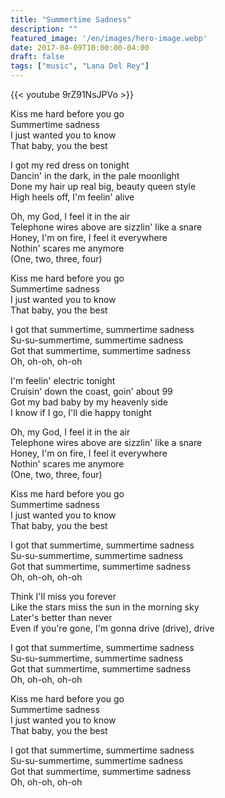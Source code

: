 ```yaml
---
title: "Summertime Sadness"
description: ""
featured_image: '/en/images/hero-image.webp'
date: 2017-04-09T10:00:00-04:00
draft: false
tags: ["music", "Lana Del Rey"]
---
```


{{< youtube 9rZ91NsJPVo >}}

Kiss me hard before you go  
Summertime sadness  
I just wanted you to know  
That baby, you the best

I got my red dress on tonight  
Dancin' in the dark, in the pale moonlight  
Done my hair up real big, beauty queen style  
High heels off, I'm feelin' alive

Oh, my God, I feel it in the air  
Telephone wires above are sizzlin' like a snare  
Honey, I'm on fire, I feel it everywhere  
Nothin' scares me anymore  
(One, two, three, four)

Kiss me hard before you go  
Summertime sadness  
I just wanted you to know  
That baby, you the best

I got that summertime, summertime sadness  
Su-su-summertime, summertime sadness  
Got that summertime, summertime sadness  
Oh, oh-oh, oh-oh

I'm feelin' electric tonight  
Cruisin' down the coast, goin' about 99  
Got my bad baby by my heavenly side  
I know if I go, I'll die happy tonight

Oh, my God, I feel it in the air  
Telephone wires above are sizzlin' like a snare  
Honey, I'm on fire, I feel it everywhere  
Nothin' scares me anymore  
(One, two, three, four)

Kiss me hard before you go  
Summertime sadness  
I just wanted you to know  
That baby, you the best

I got that summertime, summertime sadness  
Su-su-summertime, summertime sadness  
Got that summertime, summertime sadness  
Oh, oh-oh, oh-oh

Think I'll miss you forever  
Like the stars miss the sun in the morning sky  
Later's better than never  
Even if you're gone, I'm gonna drive (drive), drive

I got that summertime, summertime sadness  
Su-su-summertime, summertime sadness  
Got that summertime, summertime sadness  
Oh, oh-oh, oh-oh

Kiss me hard before you go  
Summertime sadness  
I just wanted you to know  
That baby, you the best

I got that summertime, summertime sadness  
Su-su-summertime, summertime sadness  
Got that summertime, summertime sadness  
Oh, oh-oh, oh-oh
